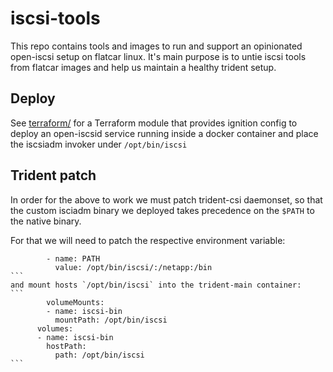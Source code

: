 # iscsi-tools

This repo contains tools and images to run and support an opinionated open-iscsi
setup on flatcar linux. It's main purpose is to untie iscsi tools from flatcar
images and help us maintain a healthy trident setup.

## Deploy
See [terraform/](./terraform) for a Terraform module that provides ignition
config to deploy an open-iscsid service running inside a docker container and
place the iscsiadm invoker under `/opt/bin/iscsi`

## Trident patch
In order for the above to work we must patch trident-csi daemonset, so that the
custom isciadm binary we deployed takes precedence on the `$PATH` to the native
binary.

For that we will need to patch the respective environment variable:
````
        - name: PATH
          value: /opt/bin/iscsi/:/netapp:/bin
```
and mount hosts `/opt/bin/iscsi` into the trident-main container:
```
        volumeMounts:
        - name: iscsi-bin
          mountPath: /opt/bin/iscsi
      volumes:
      - name: iscsi-bin
        hostPath:
          path: /opt/bin/iscsi
```
